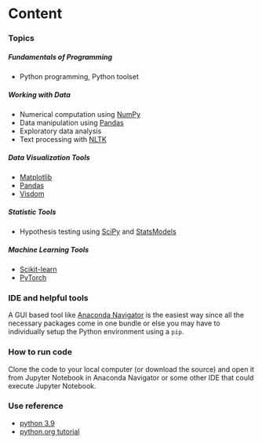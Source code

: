 # Content
### Topics
##### Fundamentals of Programming 
- Python programming, Python toolset
##### Working with Data
- Numerical computation using [NumPy](https://numpy.org/)
- Data manipulation using [Pandas](https://pandas.pydata.org/)
- Exploratory data analysis
- Text processing with [NLTK](https://www.nltk.org/)
##### Data Visualization Tools
- [Matplotlib](https://matplotlib.org/)
- [Pandas](https://pandas.pydata.org/)
- [Visdom](https://github.com/fossasia/visdom)
##### Statistic Tools
- Hypothesis testing using [SciPy](https://scipy.org/) and [StatsModels](https://www.statsmodels.org/stable/index.html)
##### Machine Learning Tools
- [Scikit-learn](https://scikit-learn.org/stable/)
- [PyTorch](https://pytorch.org/)

### IDE and helpful tools
A GUI based tool like [Anaconda Navigator](https://docs.anaconda.com) is the easiest way since all the necessary packages come in one bundle or else you may have to individually setup the Python environment using a `pip`.

### How to run code
Clone the code to your local computer (or download the source) and open it from Jupyter Notebook in Anaconda Navigator or some other IDE that could execute Jupyter Notebook.

### Use reference
- [python 3.9](https://docs.python.org/3.9/)
- [python.org tutorial](https://docs.python.org/3/tutorial/)
